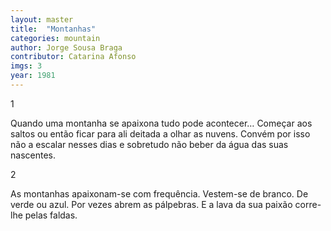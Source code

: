 ```yaml
---
layout: master
title:  "Montanhas"
categories: mountain
author: Jorge Sousa Braga
contributor: Catarina Afonso
imgs: 3
year: 1981
---
```


1  
  
Quando uma montanha se apaixona tudo pode acontecer… Começar aos saltos ou então ficar para ali deitada a olhar as nuvens. Convém por isso não a escalar nesses dias e sobretudo não beber da água das suas nascentes.
  
   
2  
    
As montanhas apaixonam-se com frequência. Vestem-se de branco. De verde ou azul. Por vezes abrem as pálpebras. E a lava da sua paixão corre-lhe pelas faldas.  


